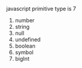 javascript primitive type is 7

1. number
2. string
3. null
4. undefined
5. boolean
6. symbol
7. bigInt